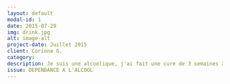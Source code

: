 ```yaml
---
layout: default
modal-id: 1
date: 2015-07-29
img: drink.jpg
alt: image-alt
project-date: Juillet 2015
client: Corinne G.
category:
description: Je suis une alcoolique, j'ai fait une cure de 3 semaines à St Luc qui ne m'a rien apporté, à part 4 valium par jour. Lorsque je suis rentrée chez moi, j'ai continué à boire et ma fille m'a retrouvée un jour au matin dans un état lamentable, j'ai de nouveau été embarquée en ambulance. Le traitement qui m' a été octroyé ne me correspondait pas du tout donc quand je suis sortie de clinique , j'ai de nouveau continué à boire, boire, boire.. jusqu'au jour où je suis allée passer une visite au CHR et là , il a été décidé de m'hospitaliser. Le traitement qui m' a été donné correspondait tout à fait à mes  besoins. Entre temps via ma fille, j'ai rencontré Marianne Bousson pour la première fois en mai et de séance en séance, il s'est avéré que cette personne m'apportait beaucoup et était toujours à l'écoute. Je me suis sentie comprise, non jugée. Cela m'a apporté un soutien moral et psychologique, une écoute attentive lorsque je ne me sentais pas bien et que je pouvais l'appeler. Aujourd'hui, peu à peu ma fille me fait confiance et moi je me sens bien, je suis sobre. Je témoigne après ma séance et j'ai dit "Mais que ça me fais du bien".
issue: DEPENDANCE A L'ALCOOL
---
```

